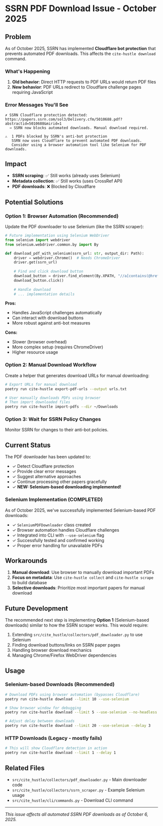 # SSRN PDF Download Issue - October 2025

## Problem

As of October 2025, SSRN has implemented **Cloudflare bot protection** that prevents automated PDF downloads. This affects the `cite-hustle download` command.

### What's Happening

1. **Old behavior**: Direct HTTP requests to PDF URLs would return PDF files
2. **New behavior**: PDF URLs redirect to Cloudflare challenge pages requiring JavaScript

### Error Messages You'll See

```
✗ SSRN Cloudflare protection detected: https://papers.ssrn.com/sol3/Delivery.cfm/5010688.pdf?abstractid=5010688&mirid=1
  → SSRN now blocks automated downloads. Manual download required.

⚠️  1 PDFs blocked by SSRN's anti-bot protection
   SSRN now uses Cloudflare to prevent automated PDF downloads.
   Consider using a browser automation tool like Selenium for PDF downloads.
```

## Impact

- **SSRN scraping**: ✅ Still works (already uses Selenium)
- **Metadata collection**: ✅ Still works (uses CrossRef API)
- **PDF downloads**: ❌ Blocked by Cloudflare

## Potential Solutions

### Option 1: Browser Automation (Recommended)

Update the PDF downloader to use Selenium (like the SSRN scraper):

```python
# Future implementation using Selenium WebDriver
from selenium import webdriver
from selenium.webdriver.common.by import By

def download_pdf_with_selenium(ssrn_url: str, output_dir: Path):
    driver = webdriver.Chrome()  # Needs ChromeDriver
    driver.get(ssrn_url)
    
    # Find and click download button
    download_button = driver.find_element(By.XPATH, "//a[contains(@href, 'Delivery.cfm')]")
    download_button.click()
    
    # Handle download
    # ... implementation details
```

**Pros:**
- Handles JavaScript challenges automatically
- Can interact with download buttons
- More robust against anti-bot measures

**Cons:**
- Slower (browser overhead)
- More complex setup (requires ChromeDriver)
- Higher resource usage

### Option 2: Manual Download Workflow

Create a helper that generates download URLs for manual downloading:

```bash
# Export URLs for manual download
poetry run cite-hustle export-pdf-urls --output urls.txt

# User manually downloads PDFs using browser
# Then import downloaded files
poetry run cite-hustle import-pdfs --dir ~/Downloads
```

### Option 3: Wait for SSRN Policy Changes

Monitor SSRN for changes to their anti-bot policies.

## Current Status

The PDF downloader has been updated to:
- ✓ Detect Cloudflare protection
- ✓ Provide clear error messages
- ✓ Suggest alternative approaches
- ✓ Continue processing other papers gracefully
- ✓ **NEW: Selenium-based downloading implemented!**

### Selenium Implementation (COMPLETED)

As of October 2025, we've successfully implemented Selenium-based PDF downloads:

- ✓ `SeleniumPDFDownloader` class created
- ✓ Browser automation handles Cloudflare challenges
- ✓ Integrated into CLI with `--use-selenium` flag
- ✓ Successfully tested and confirmed working
- ✓ Proper error handling for unavailable PDFs

## Workarounds

1. **Manual download**: Use browser to manually download important PDFs
2. **Focus on metadata**: Use `cite-hustle collect` and `cite-hustle scrape` to build database
3. **Selective downloads**: Prioritize most important papers for manual download

## Future Development

The recommended next step is implementing **Option 1** (Selenium-based downloads) similar to how the SSRN scraper works. This would require:

1. Extending `src/cite_hustle/collectors/pdf_downloader.py` to use Selenium
2. Finding download buttons/links on SSRN paper pages
3. Handling browser download mechanics
4. Managing Chrome/Firefox WebDriver dependencies

## Usage

### Selenium-based Downloads (Recommended)

```bash
# Download PDFs using browser automation (bypasses Cloudflare)
poetry run cite-hustle download --limit 10 --use-selenium

# Show browser window for debugging
poetry run cite-hustle download --limit 5 --use-selenium --no-headless

# Adjust delay between downloads
poetry run cite-hustle download --limit 20 --use-selenium --delay 3
```

### HTTP Downloads (Legacy - mostly fails)

```bash
# This will show Cloudflare detection in action
poetry run cite-hustle download --limit 1 --delay 1
```

## Related Files

- `src/cite_hustle/collectors/pdf_downloader.py` - Main downloader code
- `src/cite_hustle/collectors/ssrn_scraper.py` - Example Selenium usage
- `src/cite_hustle/cli/commands.py` - Download CLI command

---

*This issue affects all automated SSRN PDF downloads as of October 6, 2025.*
